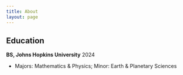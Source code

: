 ```yaml
---
title: About
layout: page
---
```


## Education

**BS, Johns Hopkins University** 2024
* Majors: Mathematics & Physics; Minor: Earth & Planetary Sciences
